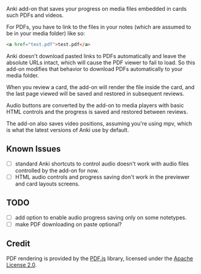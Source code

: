Anki add-on that saves your progress on media files embedded in cards such PDFs and videos.

For PDFs, you have to link to the files in your notes (which are assumed to be in your media folder) like so:

```html
<a href="test.pdf">test.pdf</a>
```

Anki doesn't download pasted links to PDFs automatically and leave the absolute URLs intact, which
will cause the PDF viewer to fail to load. So this add-on modifies that behavior to download
PDFs automatically to your media folder.

When you review a card, the add-on will render the file inside the card,
and the last page viewed will be saved and restored in subsequent reviews.

Audio buttons are converted by the add-on to media players with basic HTML controls and the progress is saved
and restored between reviews.

The add-on also saves video positions, assuming you're using mpv, which is what the latest versions of Anki use by default.

## Known Issues

- [ ] standard Anki shortcuts to control audio doesn't work with audio files controlled by the add-on for now.
- [ ] HTML audio controls and progress saving don't work in the previewer and card layouts screens.

## TODO

- [ ] add option to enable audio progress saving only on some notetypes.
- [ ] make PDF downloading on paste optional?

## Credit

PDF rendering is provided by the [PDF.js](https://mozilla.github.io/pdf.js/) library,
licensed under the [Apache License 2.0](https://github.com/mozilla/pdf.js/blob/master/LICENSE).
